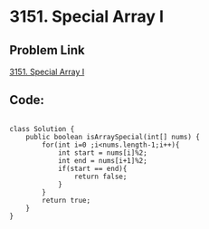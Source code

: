 # 3151. Special Array I

## Problem Link
[3151. Special Array I](https://leetcode.com/problems/special-array-i/)

## Code:

```

class Solution {
    public boolean isArraySpecial(int[] nums) {
        for(int i=0 ;i<nums.length-1;i++){
            int start = nums[i]%2;
            int end = nums[i+1]%2;
            if(start == end){
                return false;
            }
        }
        return true;
    }
}
